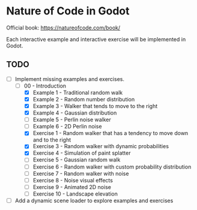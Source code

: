 # Nature of Code in Godot

Official book: https://natureofcode.com/book/

Each interactive example and interactive exercise will be implemented in Godot.

## TODO

- [ ] Implement missing examples and exercises.
  - [ ] 00 - Introduction
    - [x] Example 1 - Traditional random walk
    - [x] Example 2 - Random number distribution
    - [x] Example 3 - Walker that tends to move to the right
    - [x] Example 4 - Gaussian distribution
    - [ ] Example 5 - Perlin noise walker
    - [ ] Example 6 - 2D Perlin noise
    - [x] Exercise 1 - Random walker that has a tendency to move down and to the right
    - [x] Exercise 3 - Random walker with dynamic probabilities
    - [x] Exercise 4 - Simulation of paint splatter
    - [ ] Exercise 5 - Gaussian random walk
    - [ ] Exercise 6 - Random walker with custom probability distribution
    - [ ] Exercise 7 - Random walker with noise
    - [ ] Exercise 8 - Noise visual effects
    - [ ] Exercise 9 - Animated 2D noise 
    - [ ] Exercise 10 - Landscape elevation 
- [ ] Add a dynamic scene loader to explore examples and exercises